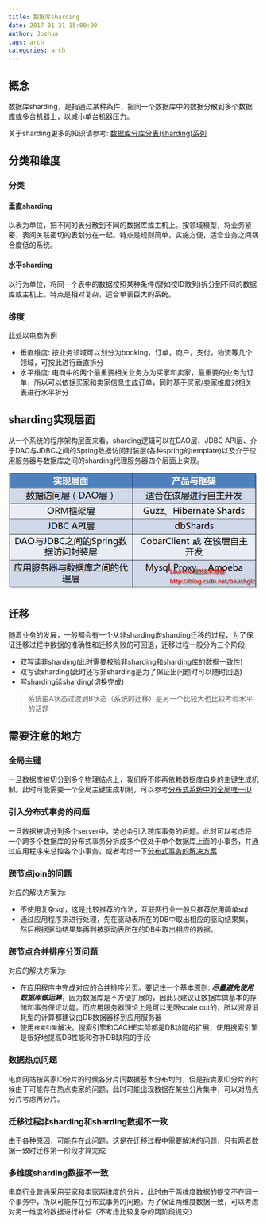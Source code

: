 ```yaml
---
title: 数据库sharding
date: 2017-01-21 15:00:00
author: Joshua
tags: arch
categories: arch
---
```


## 概念

数据库sharding，是指通过某种条件，把同一个数据库中的数据分散到多个数据库或多台机器上，以减小单台机器压力。

关于sharding更多的知识请参考: [ 数据库分库分表(sharding)系列](http://blog.csdn.net/column/details/sharding.html)

## 分类和维度

### 分类

#### 垂直sharding

以表为单位，把不同的表分散到不同的数据库或主机上。按领域模型，将业务紧密，表间关联密切的表划分在一起。特点是规则简单，实施方便，适合业务之间耦合度低的系统。

#### 水平sharding

以行为单位，将同一个表中的数据按照某种条件(譬如按ID散列)拆分到不同的数据库或主机上。特点是相对复杂，适合单表巨大的系统。

### 维度

此处以电商为例

- 垂直维度: 按业务领域可以划分为booking，订单，商户，支付，物流等几个领域，可按此进行垂直拆分
- 水平维度: 电商中的两个最重要相关业务方为买家和卖家，最重要的业务为订单，所以可以依据买家和卖家信息生成订单，同时基于买家/卖家维度对相关表进行水平拆分

## sharding实现层面

从一个系统的程序架构层面来看，sharding逻辑可以在DAO层、JDBC API层、介于DAO与JDBC之间的Spring数据访问封装层(各种spring的template)以及介于应用服务器与数据库之间的sharding代理服务器四个层面上实现。

![sharding.jpg](about_sharding/sharding.jpg)


## 迁移

随着业务的发展，一般都会有一个从非sharding向sharding迁移的过程，为了保证迁移过程中数据的准确性和迁移失败的可回退，迁移过程一般分为三个阶段:

- 双写读非sharding(此时需要校验非sharding和sharding库的数据一致性)
- 双写读sharding(此时还写非sharding是为了保证出问题时可以随时回退)
- 写sharding读sharding(切换完成)

> 系统由A状态过渡到B状态（系统的迁移）是另一个比较大也比较考验水平的话题

## 需要注意的地方

### 全局主键

一旦数据库被切分到多个物理结点上，我们将不能再依赖数据库自身的主键生成机制。此时可能需要一个全局主键生成机制，可以参考[分布式系统中的全局唯一ID](https://joshua-hw.github.io/2017/01/20/global_id/)

### 引入分布式事务的问题

一旦数据被切分到多个server中，势必会引入跨库事务的问题。此时可以考虑将一个跨多个数据库的分布式事务分拆成多个仅处于单个数据库上面的小事务，并通过应用程序来总控各个小事务。或者考虑一下[分布式事务的解决方案](https://joshua-hw.github.io/2016/10/25/distributed-transaction-in-soa/)

### 跨节点join的问题

对应的解决方案为:

- 不使用复杂sql，这是比较推荐的作法，互联网行业一般只推荐使用简单sql
- 通过应用程序来进行处理，先在驱动表所在的DB中取出相应的驱动结果集，然后根据驱动结果集再到被驱动表所在的DB中取出相应的数据。

### 跨节点合并排序分页问题

对应的解决方案为:

- 在应用程序中完成对应的合并排序分页。要记住一个基本原则: ***尽量避免使用数据库做运算***，因为数据库是不方便扩展的，因此只建议让数据库做基本的存储和事务保证功能。而应用服务器理论上是可以无限scale out的，所以资源消耗型的计算都建议由DB数据器移到应用服务器
- 使用`搜索引擎`解决。搜索引擎和CACHE实际都是DB功能的扩展，使用搜索引擎是很好地提高DB性能和弥补DB缺陷的手段

### 数据热点问题

电商网站按买家ID分片的时候各分片间数据基本分布均匀，但是按卖家ID分片的时候由于可能存在热点卖家的问题，此时可能出现数据在某些分片集中，可以对热点分片考虑再分片。

### 迁移过程非sharding和sharding数据不一致

由于各种原因，可能存在此问题。这是在迁移过程中需要解决的问题，只有两者数据一致时迁移第一阶段才算完成

### 多维度sharding数据不一致

电商行业普通采用买家和卖家两维度的分片，此时由于两维度数据的提交不在同一个事务中，所以可能存在分布式事务的问题。为了保证两维度数据一致，可以考虑对另一维度的数据进行补偿（不考虑比较复杂的两阶段提交）